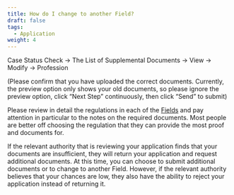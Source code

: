 ```yaml
---
title: How do I change to another Field?
draft: false
tags:
  - Application
weight: 4
---
```

Case Status Check → The List of Supplemental Documents → View → Modify → Profession

(Please confirm that you have uploaded the correct documents. Currently, the preview option only shows your old documents, so please ignore the preview option, click “Next Step” continuously, then click “Send” to submit)

Please review in detail the regulations in each of the [Fields](https://goldcard.nat.gov.tw/en/qualification/ " to Qualification Page") and pay attention in particular to the notes on the required documents. Most people are better off choosing the regulation that they can provide the most proof and documents for.

If the relevant authority that is reviewing your application finds that your documents are insufficient, they will return your application and request additional documents. At this time, you can choose to submit additional documents or to change to another Field. However, if the relevant authority believes that your chances are low, they also have the ability to reject your application instead of returning it.
